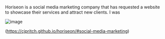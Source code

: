 Horiseon is a social media marketing company that has requested a website to showcase their services and attract new clients. I was 

![image](https://user-images.githubusercontent.com/103770316/168162456-b7e90d60-98e2-424b-8151-caa6242e15dd.png)

(https://cjpritch.github.io/horiseon/#social-media-marketing)
